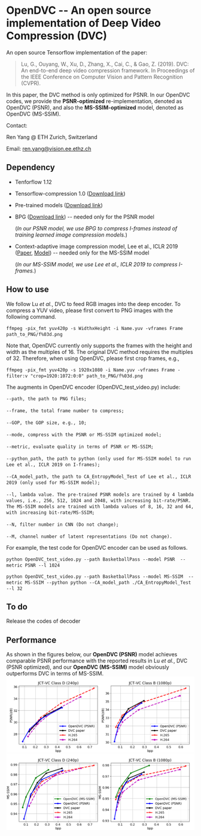 # OpenDVC -- An open source implementation of Deep Video Compression (DVC)

An open source Tensorflow implementation of the paper:

> Lu, G., Ouyang, W., Xu, D., Zhang, X., Cai, C., & Gao, Z. (2019). DVC: An end-to-end deep video compression framework. In Proceedings of the IEEE Conference on Computer Vision and Pattern Recognition (CVPR).

In this paper, the DVC method is only optimized for PSNR. In our OpenDVC codes, we provide the **PSNR-optimized** re-implementation, denoted as OpenDVC (PSNR), and also the **MS-SSIM-optimized** model, denoted as OpenDVC (MS-SSIM).

Contact:

Ren Yang @ ETH Zurich, Switzerland

Email: ren.yang@vision.ee.ethz.ch

## Dependency

- Tenforflow 1.12

- Tensorflow-compression 1.0 ([Download link](https://github.com/tensorflow/compression/releases/tag/v1.0))

- Pre-trained models ([Download link](https://drive.google.com/drive/folders/1gUkf9FNjiZw6Pcr5U_bl3jgbM1_ZpB2K?usp=sharing))

- BPG ([Download link](https://bellard.org/bpg/))  -- needed only for the PSNR model

  (*In our PSNR model, we use BPG to compress I-frames instead of training learned image compression models.*)

- Context-adaptive image compression model, Lee et al., ICLR 2019 ([Paper](https://arxiv.org/abs/1809.10452), [Model](https://github.com/JooyoungLeeETRI/CA_Entropy_Model)) -- needed only for the MS-SSIM model

  (*In our MS-SSIM model, we use Lee et al., ICLR 2019 to compress I-frames.*)

## How to use

We follow Lu *et al.*, DVC to feed RGB images into the deep encoder. To compress a YUV video, please first convert to PNG images with the following command.

```
ffmpeg -pix_fmt yuv420p -s WidthxHeight -i Name.yuv -vframes Frame path_to_PNG/f%03d.png
```

Note that, OpenDVC currently only supports the frames with the height and width as the multiples of 16. The original DVC method requires the multiples of 32. Therefore, when using OpenDVC, please first crop frames, e.g.,

```
ffmpeg -pix_fmt yuv420p -s 1920x1080 -i Name.yuv -vframes Frame -filter:v "crop=1920:1072:0:0" path_to_PNG/f%03d.png
```

The augments in OpenDVC encoder (OpenDVC_test_video.py) include:

```
--path, the path to PNG files;

--frame, the total frame number to compress;

--GOP, the GOP size, e.g., 10;

--mode, compress with the PSNR or MS-SSIM optimized model;

--metric, evaluate quality in terms of PSNR or MS-SSIM;

--python_path, the path to python (only used for MS-SSIM model to run Lee et al., ICLR 2019 on I-frames);

--CA_model_path, the path to CA_EntropyModel_Test of Lee et al., ICLR 2019 (only used for MS-SSIM model);

--l, lambda value. The pre-trained PSNR models are trained by 4 lambda values, i.e., 256, 512, 1024 and 2048, with increasing bit-rate/PSNR. The MS-SSIM models are trained with lambda values of 8, 16, 32 and 64, with increasing bit-rate/MS-SSIM;

--N, filter number in CNN (Do not change);

--M, channel number of latent representations (Do not change).
```

For example, the test code for OpenDVC encoder can be used as follows.
```
python OpenDVC_test_video.py --path BasketballPass --model PSNR  --metric PSNR --l 1024
```
```
python OpenDVC_test_video.py --path BasketballPass --model MS-SSIM  --metric MS-SSIM --python python --CA_model_path ./CA_EntropyModel_Test --l 32
```

## To do

Release the codes of decoder


## Performance

As shown in the figures below, our **OpenDVC (PSNR)** model achieves comparable PSNR performance with the reported results in Lu *et al.*, DVC (PSNR optimized), and our **OpenDVC (MS-SSIM)** model obviously outperforms DVC in terms of MS-SSIM.
![ ](OpenDVC_curve_PSNR.png)
![ ](OpenDVC_curve_MS-SSIM.png)
